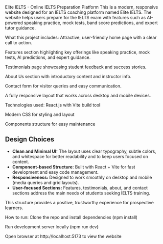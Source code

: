 Elite IELTS - Online IELTS Preparation Platform
This is a modern, responsive website designed for an IELTS coaching platform named Elite IELTS. The website helps users prepare for the IELTS exam with features such as AI-powered speaking practice, mock tests, band score predictions, and expert tutor guidance.

What this project includes:
Attractive, user-friendly home page with a clear call to action.

Features section highlighting key offerings like speaking practice, mock tests, AI predictions, and expert guidance.

Testimonials page showcasing student feedback and success stories.

About Us section with introductory content and instructor info.

Contact form for visitor queries and easy communication.

A fully responsive layout that works across desktop and mobile devices.

Technologies used:
React.js with Vite build tool

Modern CSS for styling and layout

Components structure for easy maintenance

## Design Choices

- **Clean and Minimal UI:** The layout uses clear typography, subtle colors, and whitespace for better readability and to keep users focused on content.
- **Component-based Structure:** Built with React + Vite for fast development and easy code management.
- **Responsiveness:** Designed to work smoothly on desktop and mobile (media queries and grid layouts).
- **User-focused Sections:** Features, testimonials, about, and contact sections address the main needs of students seeking IELTS training.

This structure provides a positive, trustworthy experience for prospective learners.

How to run:
Clone the repo and install dependencies (npm install)

Run development server locally (npm run dev)

Open browser at http://localhost:5173 to view the website

